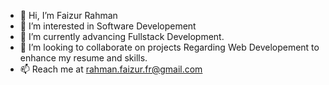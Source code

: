 - 👋 Hi, I’m Faizur Rahman
- 👀 I’m interested in Software Developement
- 🌱 I’m currently advancing Fullstack Development.
- 💞️ I’m looking to collaborate on projects Regarding Web Developement to enhance my resume and skills.
- 📫 Reach me at rahman.faizur.fr@gmail.com
